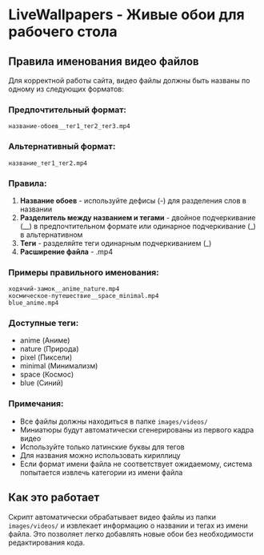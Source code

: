 # LiveWallpapers - Живые обои для рабочего стола

## Правила именования видео файлов

Для корректной работы сайта, видео файлы должны быть названы по одному из следующих форматов:

### Предпочтительный формат:
```
название-обоев__тег1_тег2_тег3.mp4
```

### Альтернативный формат:
```
название_тег1_тег2.mp4
```

### Правила:

1. **Название обоев** - используйте дефисы (-) для разделения слов в названии
2. **Разделитель между названием и тегами** - двойное подчеркивание (__) в предпочтительном формате или одинарное подчеркивание (_) в альтернативном
3. **Теги** - разделяйте теги одинарным подчеркиванием (_)
4. **Расширение файла** - .mp4

### Примеры правильного именования:

```
ходячий-замок__anime_nature.mp4
космическое-путешествие__space_minimal.mp4
blue_anime.mp4
```

### Доступные теги:

- anime (Аниме)
- nature (Природа)
- pixel (Пиксели)
- minimal (Минимализм)
- space (Космос)
- blue (Синий)

### Примечания:

- Все файлы должны находиться в папке `images/videos/`
- Миниатюры будут автоматически сгенерированы из первого кадра видео
- Используйте только латинские буквы для тегов
- Для названия можно использовать кириллицу
- Если формат имени файла не соответствует ожидаемому, система попытается извлечь категории из имени файла

## Как это работает

Скрипт автоматически обрабатывает видео файлы из папки `images/videos/` и извлекает информацию о названии и тегах из имени файла. Это позволяет легко добавлять новые обои без необходимости редактирования кода.

